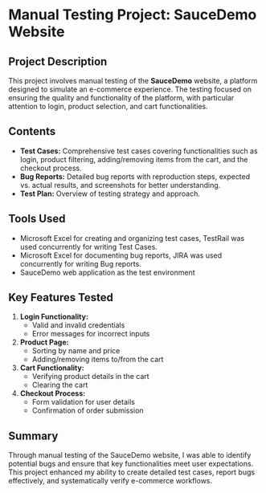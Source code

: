 # Manual Testing Project: SauceDemo Website

## Project Description
This project involves manual testing of the **SauceDemo** website, a platform designed to simulate an e-commerce experience. The testing focused on ensuring the quality and functionality of the platform, with particular attention to login, product selection, and cart functionalities.

## Contents
- **Test Cases:** Comprehensive test cases covering functionalities such as login, product filtering, adding/removing items from the cart, and the checkout process.
- **Bug Reports:** Detailed bug reports with reproduction steps, expected vs. actual results, and screenshots for better understanding.
- **Test Plan:** Overview of testing strategy and approach.

## Tools Used
- Microsoft Excel for creating and organizing test cases, TestRail was used concurrently for writing Test Cases.
- Microsoft Excel for documenting bug reports, JIRA was used concurrently for writing Bug reports.
- SauceDemo web application as the test environment

## Key Features Tested
1. **Login Functionality:**
   - Valid and invalid credentials
   - Error messages for incorrect inputs
2. **Product Page:**
   - Sorting by name and price
   - Adding/removing items to/from the cart
3. **Cart Functionality:**
   - Verifying product details in the cart
   - Clearing the cart
4. **Checkout Process:**
   - Form validation for user details
   - Confirmation of order submission

## Summary
Through manual testing of the SauceDemo website, I was able to identify potential bugs and ensure that key functionalities meet user expectations. This project enhanced my ability to create detailed test cases, report bugs effectively, and systematically verify e-commerce workflows.


